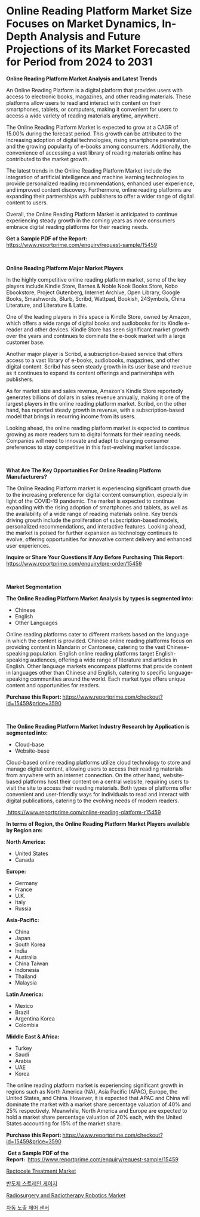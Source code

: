 <p><h1>Online Reading Platform Market Size Focuses on Market Dynamics, In-Depth Analysis and Future Projections of its Market Forecasted for Period from 2024 to 2031</h1></p><p><strong>Online Reading Platform Market Analysis and Latest Trends</strong></p>
<p><p>An Online Reading Platform is a digital platform that provides users with access to electronic books, magazines, and other reading materials. These platforms allow users to read and interact with content on their smartphones, tablets, or computers, making it convenient for users to access a wide variety of reading materials anytime, anywhere.</p><p>The Online Reading Platform Market is expected to grow at a CAGR of 15.00% during the forecast period. This growth can be attributed to the increasing adoption of digital technologies, rising smartphone penetration, and the growing popularity of e-books among consumers. Additionally, the convenience of accessing a vast library of reading materials online has contributed to the market growth.</p><p>The latest trends in the Online Reading Platform Market include the integration of artificial intelligence and machine learning technologies to provide personalized reading recommendations, enhanced user experience, and improved content discovery. Furthermore, online reading platforms are expanding their partnerships with publishers to offer a wider range of digital content to users.</p><p>Overall, the Online Reading Platform Market is anticipated to continue experiencing steady growth in the coming years as more consumers embrace digital reading platforms for their reading needs.</p></p>
<p><strong>Get a Sample PDF of the Report:&nbsp;</strong> <a href="https://www.reportprime.com/enquiry/request-sample/15459">https://www.reportprime.com/enquiry/request-sample/15459</a></p>
<p>&nbsp;</p>
<p><strong>Online Reading Platform Major Market Players</strong></p>
<p><p>In the highly competitive online reading platform market, some of the key players include Kindle Store, Barnes & Noble Nook Books Store, Kobo Ebookstore, Project Gutenberg, Internet Archive, Open Library, Google Books, Smashwords, Blurb, Scribd, Wattpad, Bookish, 24Symbols, China Literature, and Literature & Latte.</p><p>One of the leading players in this space is Kindle Store, owned by Amazon, which offers a wide range of digital books and audiobooks for its Kindle e-reader and other devices. Kindle Store has seen significant market growth over the years and continues to dominate the e-book market with a large customer base.</p><p>Another major player is Scribd, a subscription-based service that offers access to a vast library of e-books, audiobooks, magazines, and other digital content. Scribd has seen steady growth in its user base and revenue as it continues to expand its content offerings and partnerships with publishers.</p><p>As for market size and sales revenue, Amazon's Kindle Store reportedly generates billions of dollars in sales revenue annually, making it one of the largest players in the online reading platform market. Scribd, on the other hand, has reported steady growth in revenue, with a subscription-based model that brings in recurring income from its users.</p><p>Looking ahead, the online reading platform market is expected to continue growing as more readers turn to digital formats for their reading needs. Companies will need to innovate and adapt to changing consumer preferences to stay competitive in this fast-evolving market landscape.</p></p>
<p>&nbsp;</p>
<p><strong>What Are The Key Opportunities For Online Reading Platform Manufacturers?</strong></p>
<p><p>The Online Reading Platform market is experiencing significant growth due to the increasing preference for digital content consumption, especially in light of the COVID-19 pandemic. The market is expected to continue expanding with the rising adoption of smartphones and tablets, as well as the availability of a wide range of reading materials online. Key trends driving growth include the proliferation of subscription-based models, personalized recommendations, and interactive features. Looking ahead, the market is poised for further expansion as technology continues to evolve, offering opportunities for innovative content delivery and enhanced user experiences.</p></p>
<p><strong>Inquire or Share Your Questions If Any Before Purchasing This Report:</strong> <a href="https://www.reportprime.com/enquiry/pre-order/15459">https://www.reportprime.com/enquiry/pre-order/15459</a></p>
<p>&nbsp;</p>
<p><strong>Market Segmentation</strong></p>
<p><strong>The Online Reading Platform Market Analysis by types is segmented into:</strong></p>
<p><ul><li>Chinese</li><li>English</li><li>Other Languages</li></ul></p>
<p><p>Online reading platforms cater to different markets based on the language in which the content is provided. Chinese online reading platforms focus on providing content in Mandarin or Cantonese, catering to the vast Chinese-speaking population. English online reading platforms target English-speaking audiences, offering a wide range of literature and articles in English. Other language markets encompass platforms that provide content in languages other than Chinese and English, catering to specific language-speaking communities around the world. Each market type offers unique content and opportunities for readers.</p></p>
<p><strong>Purchase this Report:&nbsp;</strong><a href="https://www.reportprime.com/checkout?id=15459&price=3590">https://www.reportprime.com/checkout?id=15459&price=3590</a></p>
<p>&nbsp;</p>
<p><strong>The Online Reading Platform Market Industry Research by Application is segmented into:</strong></p>
<p><ul><li>Cloud-base</li><li>Website-base</li></ul></p>
<p><p>Cloud-based online reading platforms utilize cloud technology to store and manage digital content, allowing users to access their reading materials from anywhere with an internet connection. On the other hand, website-based platforms host their content on a central website, requiring users to visit the site to access their reading materials. Both types of platforms offer convenient and user-friendly ways for individuals to read and interact with digital publications, catering to the evolving needs of modern readers.</p></p>
<p><a href="https://www.reportprime.com/online-reading-platform-r15459">&nbsp;https://www.reportprime.com/online-reading-platform-r15459</a></p>
<p><strong>In terms of Region, the Online Reading Platform Market Players available by Region are:</strong></p>
<p>
    <p> <strong> North America: </strong>
        <ul>
            <li>United States</li>
            <li>Canada</li>
        </ul>
        </p> 
    <p> <strong> Europe: </strong>
        <ul>
            <li>Germany</li>
            <li>France</li>
            <li>U.K.</li>
            <li>Italy</li>
            <li>Russia</li>
        </ul>
        </p> 
    <p> <strong> Asia-Pacific: </strong>
        <ul>
            <li>China</li>
            <li>Japan</li>
            <li>South Korea</li>
            <li>India</li>
            <li>Australia</li>
            <li>China Taiwan</li>
            <li>Indonesia</li>
            <li>Thailand</li>
            <li>Malaysia</li>
        </ul>
        </p> 
    <p> <strong> Latin America: </strong>
        <ul>
            <li>Mexico</li>
            <li>Brazil</li>
            <li>Argentina Korea</li>
            <li>Colombia</li>
        </ul>
        </p> 
    <p> <strong> Middle East & Africa: </strong>
        <ul>
            <li>Turkey</li>
            <li>Saudi</li>
            <li>Arabia</li>
            <li>UAE</li>
            <li>Korea</li>
        </ul>
    </p>
    </p>
<p><p>The online reading platform market is experiencing significant growth in regions such as North America (NA), Asia Pacific (APAC), Europe, the United States, and China. However, it is expected that APAC and China will dominate the market with a market share percentage valuation of 40% and 25% respectively. Meanwhile, North America and Europe are expected to hold a market share percentage valuation of 20% each, with the United States accounting for 15% of the market share.</p></p>
<p><strong>Purchase this Report: </strong><a href="https://www.reportprime.com/checkout?id=15459&price=3590">https://www.reportprime.com/checkout?id=15459&price=3590</a></p>
<p>&nbsp;<strong>Get a Sample PDF of the Report:&nbsp;&nbsp;</strong><a href="https://www.reportprime.com/enquiry/request-sample/15459">https://www.reportprime.com/enquiry/request-sample/15459</a></p>
<p><strong></strong></p>
<p><p><a href="https://github.com/almainyongb/Market-Research-Report-List-1/blob/main/rectocele-treatment-market.md">Rectocele Treatment Market</a></p><p><a href="https://github.com/gambitz1998/Market-Research-Report-List-1/blob/main/7039777123049.md">반도체 스트레인 게이지</a></p><p><a href="https://github.com/claudianurdin/Market-Research-Report-List-1/blob/main/radiosurgery-and-radiotherapy-robotics-market.md">Radiosurgery and Radiotherapy Robotics Market</a></p><p><a href="https://github.com/AidenReinger/Market-Research-Report-List-1/blob/main/1527324123048.md">자동 노출 제어 센서</a></p></p>